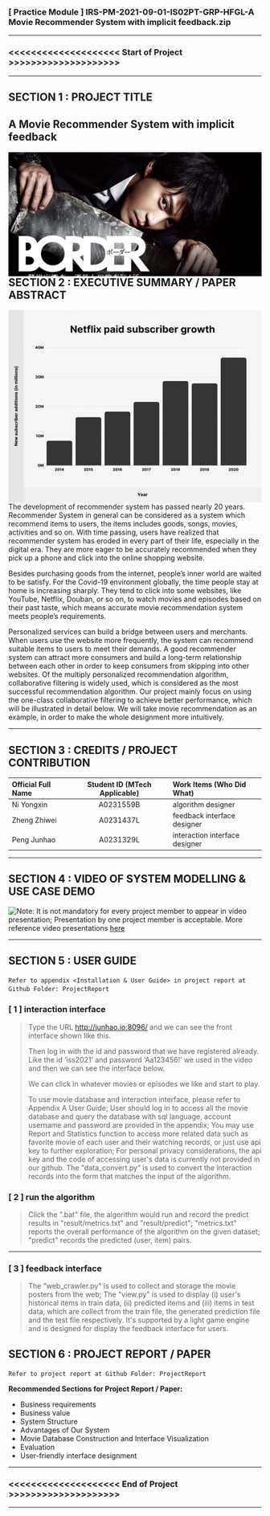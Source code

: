 ﻿### [ Practice Module ] IRS-PM-2021-09-01-IS02PT-GRP-HFGL-A Movie Recommender System with implicit feedback.zip

---

### <<<<<<<<<<<<<<<<<<<< Start of Project >>>>>>>>>>>>>>>>>>>>

---

## SECTION 1 : PROJECT TITLE
## **A Movie Recommender System with implicit feedback**
<img src="IRS_PROJECT/md_files/1.png"
     style="float: left; margin-right: 0px;" />


---

## SECTION 2 : EXECUTIVE SUMMARY / PAPER ABSTRACT
<img src="IRS_PROJECT/md_files/2.png"
     style="float: left; margin-right: 0px;" />
The development of recommender system has passed nearly 20 years. Recommender System in general can be considered as a system which recommend items to users, the items includes goods, songs, movies, activities and so on. With time passing, users have realized that recommender system has eroded in every part of their life, especially in the digital era. They are more eager to be accurately recommended when they pick up a phone and click into the online shopping website. 

Besides purchasing goods from the internet, people’s inner world are waited to be satisfy. For the Covid-19 environment globally, the time people stay at home is increasing sharply. They tend to click into some websites, like YouTube, Netflix, Douban, or so on, to watch movies and episodes based on their past taste, which means accurate movie recommendation system meets people’s requirements.

Personalized services can build a bridge between users and merchants. When users use the website more frequently, the system can recommend suitable items to users to meet their demands. A good recommender system can attract more consumers and build a long-term relationship between each other in order to keep consumers from skipping into other websites. Of the multiply personalized recommendation algorithm, collaborative filtering is widely used, which is considered as the most successful recommendation algorithm. Our project mainly focus on using the one-class collaborative filtering to achieve better performance, which will be illustrated in detail below. We will take movie recommendation as an example, in order to make the whole designment more intuitively.



---

## SECTION 3 : CREDITS / PROJECT CONTRIBUTION

| Official Full Name  | Student ID (MTech Applicable)  | Work Items (Who Did What) |
| :------------ |:---------------:| :-----|
| Ni Yongxin | A0231559B | algorithm designer             |
| Zheng Zhiwei | A0231437L | feedback interface designer |
| Peng Junhao | A0231329L | interaction interface designer |

---

## SECTION 4 : VIDEO OF SYSTEM MODELLING & USE CASE DEMO

<img src="IRS_PROJECT/md_files/3.png"
     style="float: left; margin-right: 0px;" />

Note: It is not mandatory for every project member to appear in video presentation; Presentation by one project member is acceptable. 
More reference video presentations [here](https://telescopeuser.wordpress.com/2018/03/31/master-of-technology-solution-know-how-video-index-2/ "video presentations")

---

## SECTION 5 : USER GUIDE

`Refer to appendix <Installation & User Guide> in project report at Github Folder: ProjectReport`

### [ 1 ] interaction interface

> Type the URL http://junhao.io:8096/ and we can see the front interface shown like this. 
>
> Then log in with the id and password that we have registered already. Like the id ‘iss2021’ and password ‘Aa123456!’ we used in the video and then we can see the interface below.
>
> We can click in whatever movies or episodes we like and start to play.
>
> To use movie database and interaction interface, please refer to Appendix A User Guide;
> User should log in to access all the movie database and query the database with sql language, account username and password are provided in the appendix;
> You may use Report and Statistics function to access more related data such as favorite movie of each user and their watching records, or just use api key to further exploration;
> For personal privacy considerations, the api key and the code of accessing user's data is currently not provided in our github.
> The "data_convert.py" is used to convert the interaction records into the form that matches the input of the algorithm.

### [ 2 ] run the algorithm
> Click the ".bat" file, the algorithm would run and record the predict results in "result/metrics.txt" and "result/predict";
> "metrics.txt" reports the overall performance of the algorithm on the given dataset;
> "predict" records the predicted (user, item) pairs.

---
### [ 3 ] feedback interface

> The "web_crawler.py" is used to collect and storage the movie posters from the web;
> The "view.py" is used to display (i) user's historical items in train data, (ii) predicted items and (iii) items in test data,
> which are collect from the train file, the generated prediction file and the test file respectively. It's supported by a light
> game engine and is designed for display the feedback interface for users.

## SECTION 6 : PROJECT REPORT / PAPER

`Refer to project report at Github Folder: ProjectReport`

**Recommended Sections for Project Report / Paper:**
- Business requirements
- Business value
- System Structure
- Advantages of Our System
- Movie Database Construction and Interface Visualization
-  Evaluation
- User-friendly interface designment



---

### <<<<<<<<<<<<<<<<<<<< End of Project >>>>>>>>>>>>>>>>>>>>

---

